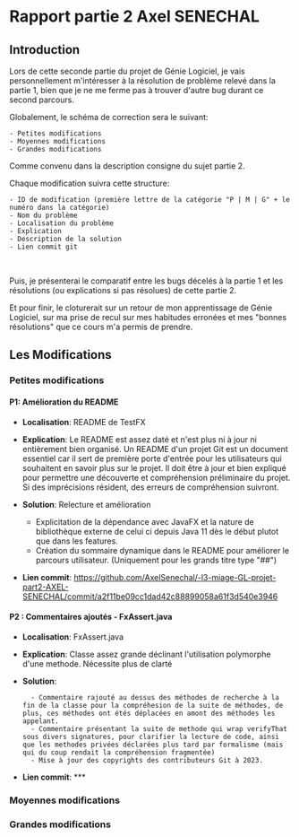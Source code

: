 # Rapport partie 2 Axel SENECHAL

## Introduction

Lors de cette seconde partie du projet de Génie Logiciel, je vais personnellement m'intéresser à la résolution de problème relevé dans la partie 1, bien que je ne me ferme pas à trouver d'autre bug durant ce second parcours. 

Globalement, le schéma de correction sera le suivant:

    - Petites modifications 
    - Moyennes modifications
    - Grandes modifications

Comme convenu dans la description consigne du sujet partie 2.

Chaque modification suivra cette structure:

    - ID de modification (première lettre de la catégorie "P | M | G" + le numéro dans la catégorie)
    - Nom du problème
    - Localisation du problème
    - Explication
    - Description de la solution
    - Lien commit git
<br>

Puis, je présenterai le comparatif entre les bugs décelés à la partie 1 et les résolutions (ou explications si pas résolues) de cette partie 2.

Et pour finir, le cloturerait sur un retour de mon apprentissage de Génie Logiciel, sur ma prise de recul sur mes habitudes erronées et mes "bonnes résolutions" que ce cours m'a permis de prendre.


## Les Modifications
### Petites modifications

#### P1: Amélioration du README

- **Localisation**: README de TestFX

- **Explication**: Le README est assez daté et n'est plus ni à jour ni entièrement bien organisé. Un README d'un projet Git est un document essentiel car il sert de première porte d'entrée pour les utilisateurs qui souhaitent en savoir plus sur le projet. Il doit être à jour et bien expliqué pour permettre une découverte et compréhension préliminaire du projet. Si des imprécisions résident, des erreurs de compréhension suivront.

- **Solution**: Relecture et amélioration
     - Explicitation de la dépendance avec JavaFX et la nature de bibliothèque externe de celui ci depuis Java 11 dès le début plutot que dans les features.
     - Création du sommaire dynamique dans le README pour améliorer le parcours utilisateur. (Uniquement pour les grands titre type "##")


- **Lien commit**: https://github.com/AxelSenechal/-l3-miage-GL-projet-part2-AXEL-SENECHAL/commit/a2f11be09cc1dad42c88899058a61f3d540e3946

#### P2 : Commentaires ajoutés - FxAssert.java

- **Localisation**: FxAssert.java

- **Explication**: Classe assez grande déclinant l'utilisation polymorphe d'une methode. Nécessite plus de clarté

- **Solution**: 
        
        - Commentaire rajouté au dessus des méthodes de recherche à la fin de la classe pour la compréhesion de la suite de méthodes, de plus, ces méthodes ont étés déplacées en amont des méthodes les appelant.
        - Commentaire présentant la suite de methode qui wrap verifyThat sous divers signatures, pour clarifier la lecture de code, ainsi que les methodes privées déclarées plus tard par formalisme (mais qui du coup rendait la compréhension fragmentée)
        - Mise à jour des copyrights des contributeurs Git à 2023.
        



- **Lien commit**: ***
### Moyennes modifications


### Grandes modifications

